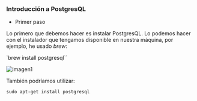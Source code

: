 ### Introducción a PostgresQL

* Primer paso

Lo primero que debemos hacer es instalar PostgresQL. Lo podemos hacer con el instalador que tengamos disponible en nuestra máquina, por ejemplo, he usado _brew_:

`brew install postgresql``

![imagen1](1.png)

También podríamos utilizar:

`sudo apt-get install postgresql`


